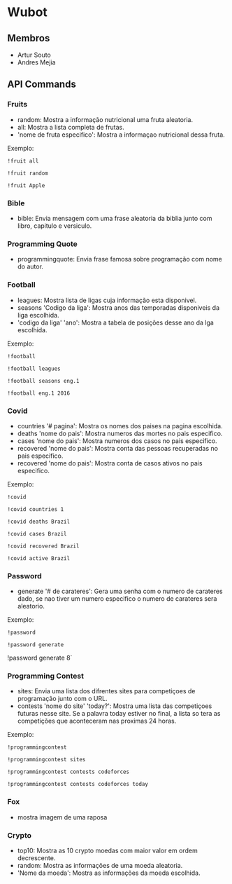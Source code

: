 # Wubot

## Membros
- Artur Souto
- Andres Mejia

## API Commands

### Fruits
- random: Mostra a informação nutricional uma fruta aleatoria.
- all: Mostra a lista completa de frutas.
- 'nome de fruta especifico': Mostra a informaçao nutricional dessa fruta.

Exemplo:

`!fruit all`

`!fruit random`

`!fruit Apple`

### Bible
- bible: Envia mensagem com uma frase aleatoria da biblia junto com libro, capitulo e versiculo.

### Programming Quote
- programmingquote: Envia frase famosa sobre programação com nome do autor.

### Football
- leagues: Mostra lista de ligas cuja informação esta disponivel.
- seasons 'Codigo da liga': Mostra anos das temporadas disponiveis da liga escolhida.
- 'codigo da liga' 'ano': Mostra a tabela de posições desse ano da lga escolhida.

Exemplo:

`!football`

`!football leagues`

`!football seasons eng.1`

`!football eng.1 2016 `

### Covid
- countries '# pagina': Mostra os nomes dos paises na pagina escolhida.
- deaths 'nome do pais': Mostra numeros das mortes no pais especifico.
- cases 'nome do pais': Mostra numeros dos casos no pais especifico.
- recovered 'nome do pais': Mostra conta das pessoas recuperadas no pais especifico.
- recovered 'nome do pais': Mostra conta de casos ativos no pais especifico.

Exemplo:

`!covid`

`!covid countries 1`

`!covid deaths Brazil`

`!covid cases Brazil`

`!covid recovered Brazil`

`!covid active Brazil`

### Password
- generate '# de carateres': Gera uma senha com o numero de carateres dado, se nao tiver um numero especifico o numero de carateres sera aleatorio.

Exemplo:

`!password`

`!password generate`

!password generate 8`

### Programming Contest
- sites: Envia uma lista dos difrentes sites para competiçoes de programação junto com o URL.
- contests 'nome do site' 'today?': Mostra uma lista das competiçoes futuras nesse site. Se a palavra today estiver no final, a lista so tera as competições que aconteceram nas proximas 24 horas.

Exemplo:

`!programmingcontest`

`!programmingcontest sites`

`!programmingcontest contests codeforces`

`!programmingcontest contests codeforces today`

### Fox
- mostra imagem de uma raposa

### Crypto
- top10: Mostra as 10 crypto moedas com maior valor em ordem decrescente.
- random: Mostra as informações de uma moeda aleatoria.
- 'Nome da moeda': Mostra as informações da moeda escolhida.

